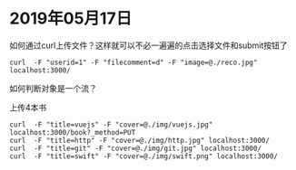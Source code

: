 # 2019年05月17日

如何通过curl上传文件？这样就可以不必一遍遍的点击选择文件和submit按钮了

	curl  -F "userid=1" -F "filecomment=d" -F "image=@./reco.jpg" localhost:3000/

如何判断对象是一个流？


上传4本书

	curl  -F "title=vuejs" -F "cover=@./img/vuejs.jpg" localhost:3000/book?_method=PUT 
	curl  -F "title=http" -F "cover=@./img/http.jpg" localhost:3000/
	curl  -F "title=git" -F "cover=@./img/git.jpg" localhost:3000/
	curl  -F "title=swift" -F "cover=@./img/swift.png" localhost:3000/